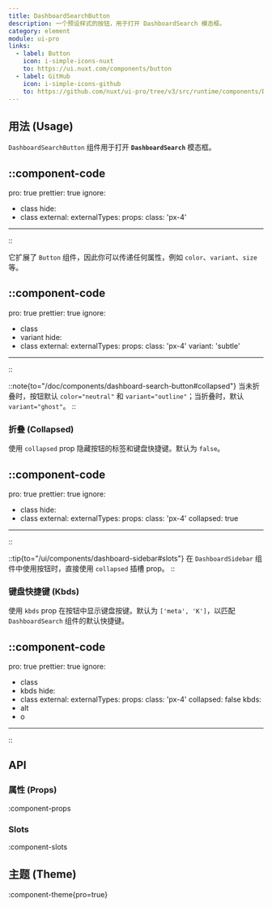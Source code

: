 ```yaml
---
title: DashboardSearchButton
description: 一个预设样式的按钮，用于打开 DashboardSearch 模态框。
category: element
module: ui-pro
links:
  - label: Button
    icon: i-simple-icons-nuxt
    to: https://ui.nuxt.com/components/button
  - label: GitHub
    icon: i-simple-icons-github
    to: https://github.com/nuxt/ui-pro/tree/v3/src/runtime/components/DashboardSearchButton.vue
---
```


## 用法 (Usage)

`DashboardSearchButton` 组件用于打开 **`DashboardSearch`** 模态框。

::component-code
---
pro: true
prettier: true
ignore:
  - class
hide:
  - class
external:
externalTypes:
props:
  class: 'px-4'
---
::

它扩展了 `Button` 组件，因此你可以传递任何属性，例如 `color`、`variant`、`size` 等。

::component-code
---
pro: true
prettier: true
ignore:
  - class
  - variant
hide:
  - class
external:
externalTypes:
props:
  class: 'px-4'
  variant: 'subtle'
---
::

::note{to="/doc/components/dashboard-search-button#collapsed"}
当未折叠时，按钮默认 `color="neutral"` 和 `variant="outline"`；当折叠时，默认 `variant="ghost"`。
::


### 折叠 (Collapsed)

使用 `collapsed` prop 隐藏按钮的标签和键盘快捷键。默认为 `false`。

::component-code
---
pro: true
prettier: true
ignore:
  - class
hide:
  - class
external:
externalTypes:
props:
  class: 'px-4'
  collapsed: true
---
::

::tip{to="/ui/components/dashboard-sidebar#slots"}
在 `DashboardSidebar` 组件中使用按钮时，直接使用 `collapsed` 插槽 prop。
::

### 键盘快捷键 (Kbds)

使用 `kbds` prop 在按钮中显示键盘按键。默认为 `['meta', 'K']`，以匹配 `DashboardSearch` 组件的默认快捷键。

::component-code
---
pro: true
prettier: true
ignore:
  - class
  - kbds
hide:
  - class
external:
externalTypes:
props:
  class: 'px-4'
  collapsed: false
  kbds:
  - alt
  - o
---
::

## API

### 属性 (Props)

:component-props

### Slots

:component-slots

## 主题 (Theme)

:component-theme{pro=true}

